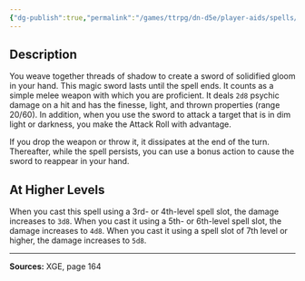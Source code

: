 ```yaml
---
{"dg-publish":true,"permalink":"/games/ttrpg/dn-d5e/player-aids/spells/level-2/shadow-blade/","tags":["ttrpg/dnd/5e","verbal","somatic","concentration","spell"],"noteIcon":""}
---
```



## Description
You weave together threads of shadow to create a sword of solidified gloom in your hand.
This magic sword lasts until the spell ends.
It counts as a simple melee weapon with which you are proficient.
It deals `2d8` psychic damage on a hit and has the finesse, light, and thrown properties (range 20/60).
In addition, when you use the sword to attack a target that is in dim light or darkness, you make the Attack Roll with advantage.

If you drop the weapon or throw it, it dissipates at the end of the turn.
Thereafter, while the spell persists, you can use a bonus action to cause the sword to reappear in your hand.

## At Higher Levels
When you cast this spell using a 3rd- or 4th-level spell slot, the damage increases to `3d8`.
When you cast it using a 5th- or 6th-level spell slot, the damage increases to `4d8`.
When you cast it using a spell slot of 7th level or higher, the damage increases to `5d8`.

---

**Sources:** XGE, page 164
